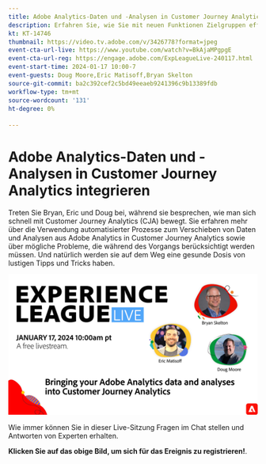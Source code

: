 ```yaml
---
title: Adobe Analytics-Daten und -Analysen in Customer Journey Analytics integrieren
description: Erfahren Sie, wie Sie mit neuen Funktionen Zielgruppen effektiver und effizienter für eine wirkungsvolle Personalisierung aktivieren können.
kt: KT-14746
thumbnail: https://video.tv.adobe.com/v/3426778?format=jpeg
event-cta-url-live: https://www.youtube.com/watch?v=BkAjaMPgpgE
event-cta-url-reg: https://engage.adobe.com/ExpLeagueLive-240117.html
event-start-time: 2024-01-17 10:00-7
event-guests: Doug Moore,Eric Matisoff,Bryan Skelton
source-git-commit: ba2c392cef2c5bd49eeaeb9241396c9b13389fdb
workflow-type: tm+mt
source-wordcount: '131'
ht-degree: 0%

---
```


# Adobe Analytics-Daten und -Analysen in Customer Journey Analytics integrieren

Treten Sie Bryan, Eric und Doug bei, während sie besprechen, wie man sich schnell mit Customer Journey Analytics (CJA) bewegt. Sie erfahren mehr über die Verwendung automatisierter Prozesse zum Verschieben von Daten und Analysen aus Adobe Analytics in Customer Journey Analytics sowie über mögliche Probleme, die während des Vorgangs berücksichtigt werden müssen. Und natürlich werden sie auf dem Weg eine gesunde Dosis von lustigen Tipps und Tricks haben.

[![L LIVE 17. Januar 2024](assets/Jan17_2024_WebBanner.jpg)](https://engage.adobe.com/ExpLeagueLive-240117.html)

Wie immer können Sie in dieser Live-Sitzung Fragen im Chat stellen und Antworten von Experten erhalten.

**Klicken Sie auf das obige Bild, um sich für das Ereignis zu registrieren!**.





